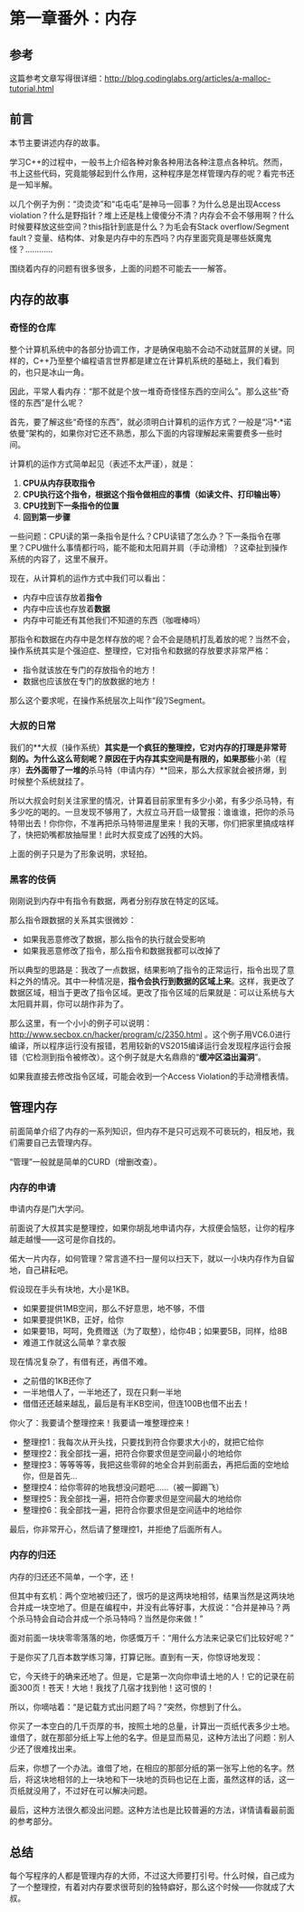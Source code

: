 # 第一章番外：内存

## 参考

这篇参考文章写得很详细：http://blog.codinglabs.org/articles/a-malloc-tutorial.html

## 前言

本节主要讲述内存的故事。

学习C++的过程中，一般书上介绍各种对象各种用法各种注意点各种坑。然而，书上这些代码，究竟能够起到什么作用，这种程序是怎样管理内存的呢？看完书还是一知半解。

以几个例子为例：“烫烫烫”和“屯屯屯”是神马一回事？为什么总是出现Access violation？什么是野指针？堆上还是栈上傻傻分不清？内存会不会不够用啊？什么时候要释放这些空间？this指针到底是什么？为毛会有Stack overflow/Segment fault？变量、结构体、对象是内存中的东西吗？内存里面究竟是哪些妖魔鬼怪？…………

围绕着内存的问题有很多很多，上面的问题不可能去一一解答。

## 内存的故事

### 奇怪的仓库

整个计算机系统中的各部分协调工作，才是确保电脑不会动不动就蓝屏的关键。同样的，C++乃至整个编程语言世界都是建立在计算机系统的基础上，我们看到的，也只是冰山一角。

因此，平常人看内存：“那不就是个放一堆奇奇怪怪东西的空间么”。那么这些“奇怪的东西”是什么呢？

首先，要了解这些“奇怪的东西”，就必须明白计算机的运作方式？一般是“冯*·*诺依曼”架构的，如果你对它还不熟悉，那么下面的内容理解起来需要费多一些时间。

计算机的运作方式简单起见（表述不太严谨），就是：

1. **CPU从内存获取指令**
2. **CPU执行这个指令，根据这个指令做相应的事情（如读文件、打印输出等）**
3. **CPU找到下一条指令的位置**
4. **回到第一步骤**

一些问题：CPU读的第一条指令是什么？CPU读错了怎么办？下一条指令在哪里？CPU做什么事情都行吗，能不能和太阳肩并肩（手动滑稽）？这牵扯到操作系统的内容了，这里不展开。

现在，从计算机的运作方式中我们可以看出：

- 内存中应该存放着**指令**
- 内存中应该也存放着**数据**
- 内存中可能还有其他我们不知道的东西（咖喱棒吗）

那指令和数据在内存中是怎样存放的呢？会不会是随机打乱着放的呢？当然不会，操作系统其实是个强迫症、整理控，它对指令和数据的存放要求非常严格：

- 指令就该放在专门的存放指令的地方！
- 数据也应该放在专门的放数据的地方！

那么这个要求呢，在操作系统层次上叫作“段”/Segment。

### 大叔的日常

我们的**大叔（操作系统）**其实是一个疯狂的整理控，它对内存的打理是非常苛刻的。为什么这么苛刻呢？原因在于内存其实空间是有限的，如果那些**小弟（程序）**去外面带了一堆的**杀马特（申请内存）**回来，那么大叔家就会被挤爆，到时候整个系统就挂了。

所以大叔会时刻关注家里的情况，计算着目前家里有多少小弟，有多少杀马特，有多少吃的喝的。一旦发现不够用了，大叔立马开启一级警报：谁谁谁，把你的杀马特带出去！你你你，不准再把杀马特带进屋里来！我的天哪，你们把家里搞成啥样了，快把奶嘴都放抽屉里！此时大叔变成了凶残的大妈。

上面的例子只是为了形象说明，求轻拍。

### 黑客的伎俩

刚刚说到内存中有指令有数据，两者分别存放在特定的区域。

那么指令跟数据的关系其实很微妙：

- 如果我恶意修改了数据，那么指令的执行就会受影响
- 如果我恶意修改了指令，那么指令和数据我都可以改掉了

所以典型的思路是：我改了一点数据，结果影响了指令的正常运行，指令出现了意料之外的情况。其中一种情况是，**指令会执行到数据的区域上来**。这样，我更改了数据区域，相当于更改了指令区域。更改了指令区域的后果就是：可以让系统与大太阳肩并肩，你可以胡作非为了。

那么这里，有一个小小的例子可以说明：http://www.secbox.cn/hacker/program/c/2350.html 。这个例子用VC6.0进行编译，所以程序运行没有报错，若用较新的VS2015编译运行会发现程序运行会报错（它检测到指令被修改）。这个例子就是大名鼎鼎的“**缓冲区溢出漏洞**”。

如果我直接去修改指令区域，可能会收到一个Access Violation的手动滑稽表情。

## 管理内存

前面简单介绍了内存的一系列知识，但内存不是只可远观不可亵玩的，相反地，我们需要自己去管理内存。

“管理”一般就是简单的CURD（增删改查）。

### 内存的申请

申请内存是门大学问。

前面说了大叔其实是整理控，如果你胡乱地申请内存，大叔便会恼怒，让你的程序越走越慢——这可是你自找的。

偌大一片内存，如何管理？常言道不扫一屋何以扫天下，就以一小块内存作为自留地，自己耕耘吧。

假设现在手头有块地，大小是1KB。

- 如果要提供1MB空间，那么不好意思，地不够，不借
- 如果要提供1KB，正好，给你
- 如果要1B，呵呵，免费赠送（为了取整），给你4B；如果要5B，同样，给8B
- 难道工作就这么简单？拿衣服

现在情况复杂了，有借有还，再借不难。

- 之前借的1KB还你了
- 一半地借人了，一半地还了，现在只剩一半地
- 借借还还越来越乱，最后是有半KB空间，但连100B也借不出去！

你火了：我要请个整理控来！我要请一堆整理控来！

- 整理控1：我每次从开头找，只要找到符合你要求大小的，就把它给你
- 整理控2：我全部找一遍，把符合你要求但是空间最小的地给你
- 整理控3：等等等等，我把这些零碎的地全合并到前面去，再把后面的空地给你，但是首先…
- 整理控4：给你零碎的地我想没问题吧……（被一脚踢飞）
- 整理控5：我全部找一遍，把符合你要求但是空间最大的地给你
- 整理控6：我全部找一遍，把符合你要求但是空间适中的地给你

最后，你非常开心，然后请了整理控1，并拒绝了后面所有人。

### 内存的归还

内存的归还还不简单，一个字，还！

但其中有玄机：两个空地被归还了，很巧的是这两块地相邻，结果当然是这两块地合并成一块空地了。但是在编程中，并没有此等好事，大叔说：“合并是神马？两个杀马特会自动合并成一个杀马特吗？当然是你来做！”

面对前面一块块零零落落的地，你感慨万千：“用什么方法来记录它们比较好呢？”

于是你买了几百本数学练习簿，打算记账。直到有一天，你惊讶地发现：

它，今天终于的确来还地了。但是，它是第一次向你申请土地的人！它的记录在前面300页！苍天！大地！我找了几宿才找到他！这可恨的！

所以，你嘀咕着：“是记载方式出问题了吗？”突然，你想到了什么。

你买了一本空白的几千页厚的书，按照土地的总量，计算出一页纸代表多少土地。谁借了，就在那部分纸上写上他的名字。但是显而易见，这种方法出了问题：别人少还了很难找出来。

后来，你想了一个办法。谁借了地，在相应的那部分纸的第一张写上他的名字。然后，将这块地相邻的上一块地和下一块地的页码也记在上面，虽然这样的话，这一页纸就没用了，不过好在可以解决问题。

最后，这种方法很久都没出问题。这种方法也是比较普遍的方法，详情请看最前面的参考部分。

## 总结

每个写程序的人都是管理内存的大师，不过这大师要打引号。什么时候，自己成为了一个整理控，有着对内存要求很苛刻的独特癖好，那么这个时候——你就成了大叔。